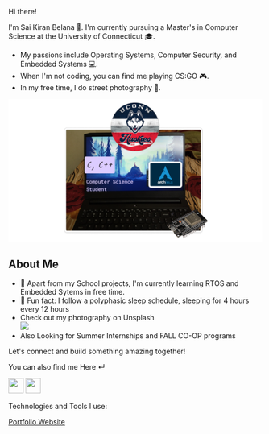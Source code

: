 Hi there! 

I'm Sai Kiran Belana 👋. I'm currently pursuing a Master's in Computer Science at the University of Connecticut 🎓. 

- My passions include Operating Systems, Computer Security, and Embedded Systems  💻. 
- When I'm not coding, you can find me playing CS:GO 🎮. 
- In my free time, I do street photography 📸.


![overview](./overview.png)

## About Me

- 🔭 Apart from my School projects, I'm currently learning RTOS and Embedded Sytems in free time.
- 🌟 Fun fact: I follow a polyphasic sleep schedule, sleeping for 4 hours every 12 hours
- Check out my photography on Unsplash <br />
<a href="https://unsplash.com/@belanasaikiran" target="_blank"> <img 
 width="150px" src="https://preview.redd.it/w3b8p8ro5zd21.png?auto=webp&s=2b20c6c5c272d27d5f373ed383934ea93e1851d1" /></a>
- Also Looking for Summer Internships and FALL CO-OP programs

Let's connect and build something amazing together!


You can also find me Here ↵

<a href="https://www.linkedin.com/in/belanasaikiran"><img height="30px" width="30px" src="https://upload.wikimedia.org/wikipedia/commons/thumb/c/ca/LinkedIn_logo_initials.png/800px-LinkedIn_logo_initials.png"/></a>
<a href="https://www.instagram.com/copycharming/?hl=en"><img height="30px" width="30px" src="https://www.omnicoreagency.com/wp-content/uploads/2018/09/Instagram-Logo-PNG-2018.png.webp"/></a>
</br>

Technologies and Tools I use: 



<a href="https://belanasaikiran.github.io" target="blank" > Portfolio Website </a> 







